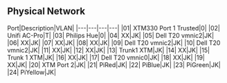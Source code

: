 ## Physical Network


Port|Description|VLAN|
|---|---|---|---|
|01| XTM330 Port 1 Trusted|0|
|02| Unifi AC-Pro|T|
|03| Philips Hue|0|
|04| XX|JK|
|05| Dell T20 vmnic2|JK|
|06| XX|JK|
|07| XX|JK|
|08| XX|JK|
|09| Dell T20 vmnic2|JK|
|10| Dell T20 vmnic2|JK|
|11| XX|JK|
|12| XX|JK|
|13| Trunk1 XTM|JK|
|14| XX|JK|
|15| Trunk 1 XTM|JK|
|16| XX|JK|
|17| Dell T20 vmnic0|JK|
|18| XX|JK|
|19| XX|JK|
|20| XTM Port 2|JK|
|21| PiRed|JK|
|22| PiBlue|JK|
|23| PiGreen|JK|
|24| PiYellow|JK|